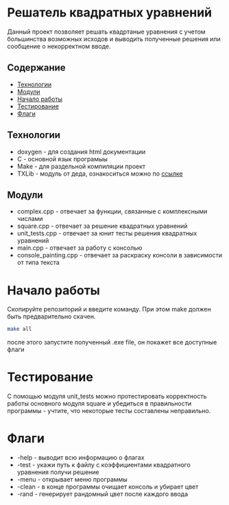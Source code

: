 # Решатель квадратных уравнений
Данный проект позволяет решать квадртаные уравнения с учетом большинства возможных исходов и выводить полученные решения или сообщение о некорректном вводе.

## Содержание
- [Технологии](#Технологии)
- [Модули](#Модули)
- [Начало работы](#начало-работы)
- [Тестирование](#тестирование)
- [Флаги](#флаги)

## Технологии
- doxygen - для создания html документации
- C - основной язык програмыы
- Make - для раздельной компиляции проект
- TXLib - модуль от деда, ознакоситься можно по [ссылке](http://storage.ded32.net.ru/Lib/TX/TXUpdate/Doc/HTML.ru/)

## Модули
- complex.cpp - отвечает за функции, связанные с комплексными числами
- square.cpp - отвечает за решение квадратных уравнений
- unit_tests.cpp - отвечает за юнит тесты решения квадратных уравнений
- main.cpp - отвечает за работу с консолью
- console_painting.cpp - отвечает за раскраску консоли в зависимости от типа текста
# Начало работы
Скопируйте репозиторий и введите команду.
При этом make должен быть предварительно скачен.
```sh
make all
```
после этого запустите полученный .exe file, он покажет все доступные флаги
# Тестирование
С помощью модуля unit_tests можно протестировать корректность работы основного модуля square и убедиться в правильности программы - учтите, что некоторые тесты составлены неправильно.
# Флаги
- -help - выводит всю информацию о флагах
- -test - укажи путь к файлу с коэффициентами квадратного уравнения получи решение
- -menu - открывает меню программы
- -clean - в конце программы очищает консоль и убирает цвет
- -rand - генерирует рандомный цвет после каждого ввода
